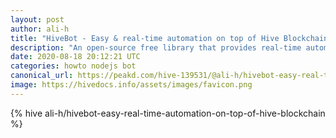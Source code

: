 ```yaml
---
layout: post
author: ali-h
title: "HiveBot - Easy & real-time automation on top of Hive Blockchain"
description: "An open-source free library that provides real-time automation on top of Hive Blockchain with a very simple API"
date: 2020-08-18 20:12:21 UTC
categories: howto nodejs bot
canonical_url: https://peakd.com/hive-139531/@ali-h/hivebot-easy-real-time-automation-on-top-of-hive-blockchain
image: https://hivedocs.info/assets/images/favicon.png
---
```

{% hive ali-h/hivebot-easy-real-time-automation-on-top-of-hive-blockchain %}

